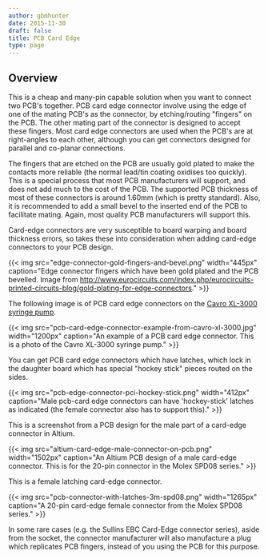 ```yaml
---
author: gbmhunter
date: 2015-11-30
draft: false
title: PCB Card Edge
type: page
---
```


## Overview

This is a cheap and many-pin capable solution when you want to connect two PCB's together. PCB card edge connector involve using the edge of one of the mating PCB's as the connector, by etching/routing "fingers" on the PCB. The other mating part of the connector is designed to accept these fingers. Most card edge connectors are used when the PCB's are at right-angles to each other, although you can get connectors designed for parallel and co-planar connections.

The fingers that are etched on the PCB are usually gold plated to make the contacts more reliable (the normal lead/tin coating oxidises too quickly). This is a special process that most PCB manufacturers will support, and does not add much to the cost of the PCB. The supported PCB thickness of most of these connectors is around 1.60mm (which is pretty standard). Also, it is recommended to add a small bevel to the inserted end of the PCB to facilitate mating. Again, most quality PCB manufacturers will support this.

Card-edge connectors are very susceptible to board warping and board thickness errors, so takes these into consideration when adding card-edge connectors to your PCB design.

{{< img src="edge-connector-gold-fingers-and-bevel.png" width="445px" caption="Edge connector fingers which have been gold plated and the PCB bevelled. Image from http://www.eurocircuits.com/index.php/eurocircuits-printed-circuits-blog/gold-plating-for-edge-connectors."  >}}

The following image is of PCB card edge connectors on the [Cavro XL-3000 syringe pump](/electronics/teardowns/cavro-xl3000-8-port-syringe-pump-teardown).

{{< img src="pcb-card-edge-connector-example-from-cavro-xl-3000.jpg" width="1200px" caption="An example of a PCB card edge connector. This is a photo of the Cavro XL-3000 syringe pump."  >}}

You can get PCB card edge connectors which have latches, which lock in the daughter board which has special "hockey stick" pieces routed on the sides.

{{< img src="pcb-edge-connector-pci-hockey-stick.png" width="412px" caption="Male pcb-card edge connectors can have 'hockey-stick' latches as indicated (the female connector also has to support this)."  >}}

This is a screenshot from a PCB design for the male part of a card-edge connector in Altium.

{{< img src="altium-card-edge-male-connector-on-pcb.png" width="1502px" caption="An Altium PCB design of a male card-edge connector. This is for the 20-pin connector in the Molex SPD08 series."  >}}

This is a female latching card-edge connector.

{{< img src="pcb-connector-with-latches-3m-spd08.png" width="1265px" caption="A 20-pin card-edge female connector from the Molex SPD08 series."  >}}

In some rare cases (e.g. the Sullins EBC Card-Edge connector series), aside from the socket, the connector manufacturer will also manufacture a plug which replicates PCB fingers, instead of you using the PCB for this purpose.
